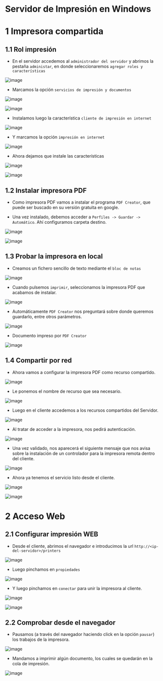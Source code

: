 # Servidor de Impresión en Windows

# 1 Impresora compartida

## 1.1 Rol impresión

* En el servidor accedemos al `administrador del servidor` y abrimos la pestaña `administar`, en donde seleccionaremos `agregar roles y características`

![image](images/Selección_001.png)

* Marcamos la opción `servicios de impresión y documentos`

![image](images/Selección_002.png)

![image](images/Selección_003.png)

* Instalamos luego la característica `cliente de impresión en internet`

![image](images/Selección_004.png)

* Y marcamos la opción `impresión en internet`

![image](images/Selección_005.png)

* Ahora dejamos que instale las características

![image](images/Selección_006.png)

![image](images/Selección_007.png)

## 1.2 Instalar impresora PDF

* Como impresora PDF vamos a instalar el programa `PDF Creator`, que puede ser buscado en su versión gratuita en google.

* Una vez instalado, debemos acceder a `Perfiles -> Guardar -> Automático`. Ahí configuramos carpeta destino.

![image](images/Selección_024.png)

![image](images/Selección_025.png)

## 1.3 Probar la impresora en local

* Creamos un fichero sencillo de texto mediante el `bloc de notas`

![image](images/Selección_008.png)

* Cuando pulsemos `imprimir`, seleccionamos la impresora PDF que acabamos de instalar.

![image](images/Selección_009.png)

* Automáticamente `PDF Creator` nos preguntará sobre donde queremos guardarlo, entre otros parámetros.

![image](images/Selección_010.png)

* Documento impreso por `PDF Creator`

![image](images/Selección_011.png)

## 1.4 Compartir por red  

* Ahora vamos a configurar la impresora PDF como recurso compartido.

![image](images/Selección_012.png)

* Le ponemos el nombre de recurso que sea necesario.

![image](images/Selección_013.png)

* Luego en el cliente accedemos a los recursos compartidos del Servidor.

![image](images/Selección_014.png)

* Al tratar de acceder a la impresora, nos pedirá autenticación.

![image](images/Selección_015.png)

* Una vez validado, nos aparecerá el siguiente mensaje que nos avisa sobre la instalación de un controlador para la impresora remota dentro del cliente.

![image](images/Selección_017.png)

* Ahora ya tenemos el servicio listo desde el cliente.

![image](images/Selección_018.png)

![image](images/Selección_019.png)

# 2 Acceso Web

## 2.1 Configurar impresión WEB

* Desde el cliente, abrimos el navegador e introducimos la url `http://<ip-del-servidor>/printers`

![image](images/Selección_020.png)

* Luego pinchamos en `propiedades`

![image](images/Selección_023.png)

* Y luego pinchamos en `conectar` para unir la impresora al cliente.

![image](images/Selección_029.png)

![image](images/Selección_030.png)

## 2.2 Comprobar desde el navegador

* Pausamos (a través del navegador haciendo click en la opción `pausar`) los trabajos de la impresora.

![image](images/Selección_027.png)

* Mandamos a imprimir algún documento, los cuales se quedarán en la cola de impresión.

![image](images/Selección_028.png)
